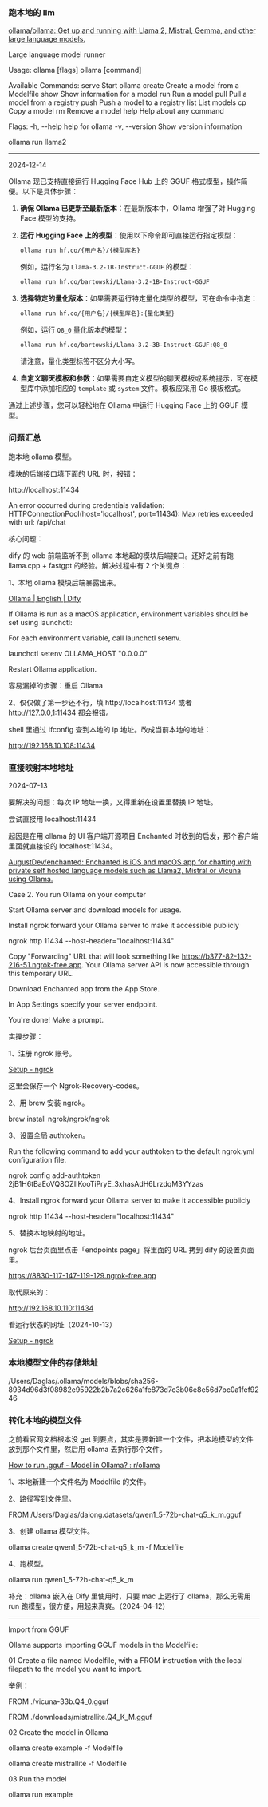 ### 跑本地的 llm

[ollama/ollama: Get up and running with Llama 2, Mistral, Gemma, and other large language models.](https://github.com/ollama/ollama)

Large language model runner

Usage:
  ollama [flags]
  ollama [command]

Available Commands:
  serve       Start ollama
  create      Create a model from a Modelfile
  show        Show information for a model
  run         Run a model
  pull        Pull a model from a registry
  push        Push a model to a registry
  list        List models
  cp          Copy a model
  rm          Remove a model
  help        Help about any command

Flags:
  -h, --help      help for ollama
  -v, --version   Show version information


ollama run llama2


---

2024-12-14

Ollama 现已支持直接运行 Hugging Face Hub 上的 GGUF 格式模型，操作简便。以下是具体步骤：

1. **确保 Ollama 已更新至最新版本**：在最新版本中，Ollama 增强了对 Hugging Face 模型的支持。

2. **运行 Hugging Face 上的模型**：使用以下命令即可直接运行指定模型：

   ```bash
   ollama run hf.co/{用户名}/{模型库名}
   ```

   例如，运行名为 `Llama-3.2-1B-Instruct-GGUF` 的模型：

   ```bash
   ollama run hf.co/bartowski/Llama-3.2-1B-Instruct-GGUF
   ```

3. **选择特定的量化版本**：如果需要运行特定量化类型的模型，可在命令中指定：

   ```bash
   ollama run hf.co/{用户名}/{模型库名}:{量化类型}
   ```

   例如，运行 `Q8_0` 量化版本的模型：

   ```bash
   ollama run hf.co/bartowski/Llama-3.2-3B-Instruct-GGUF:Q8_0
   ```

   请注意，量化类型标签不区分大小写。

4. **自定义聊天模板和参数**：如果需要自定义模型的聊天模板或系统提示，可在模型库中添加相应的 `template` 或 `system` 文件。模板应采用 Go 模板格式。

通过上述步骤，您可以轻松地在 Ollama 中运行 Hugging Face 上的 GGUF 模型。  

### 问题汇总

跑本地 ollama 模型。

模块的后端接口填下面的 URL 时，报错：

http://localhost:11434

An error occurred during credentials validation: HTTPConnectionPool(host='localhost', port=11434): Max retries exceeded with url: /api/chat

核心问题：

dify 的 web 前端监听不到 ollama 本地起的模块后端接口。还好之前有跑 llama.cpp + fastgpt 的经验。解决过程中有 2 个关键点：

1、本地 ollama 模块后端暴露出来。

[Ollama | English | Dify](https://docs.dify.ai/tutorials/model-configuration/ollama)

If Ollama is run as a macOS application, environment variables should be set using launchctl:

For each environment variable, call launchctl setenv.

launchctl setenv OLLAMA_HOST "0.0.0.0"

Restart Ollama application.

容易漏掉的步骤：重启 Ollama

2、仅仅做了第一步还不行，填 http://localhost:11434 或者 http://127.0.0,1:11434 都会报错。

shell 里通过 ifconfig 查到本地的 ip 地址。改成当前本地的地址：

http://192.168.10.108:11434


### 直接映射本地地址

2024-07-13

要解决的问题：每次 IP 地址一换，又得重新在设置里替换 IP 地址。

尝试直接用 localhost:11434

起因是在用 ollama 的 UI 客户端开源项目 Enchanted 时收到的启发，那个客户端里面就直接设的 localhost:11434。

[AugustDev/enchanted: Enchanted is iOS and macOS app for chatting with private self hosted language models such as Llama2, Mistral or Vicuna using Ollama.](https://github.com/AugustDev/enchanted?tab=readme-ov-file)

Case 2. You run Ollama on your computer

Start Ollama server and download models for usage.

Install ngrok forward your Ollama server to make it accessible publicly

ngrok http 11434 --host-header="localhost:11434"

Copy "Forwarding" URL that will look something like https://b377-82-132-216-51.ngrok-free.app. Your Ollama server API is now accessible through this temporary URL.

Download Enchanted app from the App Store.

In App Settings specify your server endpoint.

You're done! Make a prompt.

实操步骤：

1、注册 ngrok 账号。

[Setup - ngrok](https://dashboard.ngrok.com/get-started/setup/macos)

这里会保存一个 Ngrok-Recovery-codes。

2、用 brew 安装 ngrok。

brew install ngrok/ngrok/ngrok

3、设置全局 authtoken。

Run the following command to add your authtoken to the default ngrok.yml configuration file.

ngrok config add-authtoken 2jB1H6tBaEoVQ8OZIIKooTiPryE_3xhasAdH6LrzdqM3YYzas

4、Install ngrok forward your Ollama server to make it accessible publicly

ngrok http 11434 --host-header="localhost:11434"

5、替换本地映射的地址。

ngrok 后台页面里点击「endpoints page」将里面的 URL 拷到 dify 的设置页面里。

https://8830-117-147-119-129.ngrok-free.app

取代原来的：

http://192.168.10.110:11434

看运行状态的网址（2024-10-13）

[Setup - ngrok](https://dashboard.ngrok.com/get-started/setup/macos)

### 本地模型文件的存储地址

/Users/Daglas/.ollama/models/blobs/sha256-8934d96d3f08982e95922b2b7a2c626a1fe873d7c3b06e8e56d7bc0a1fef9246

### 转化本地的模型文件

之前看官网文档根本没 get 到要点，其实是要新建一个文件，把本地模型的文件放到那个文件里，然后用 ollama 去执行那个文件。

[How to run .gguf - Model in Ollama? : r/ollama](https://www.reddit.com/r/ollama/comments/1al30ut/how_to_run_gguf_model_in_ollama/)

1、本地新建一个文件名为 Modelfile 的文件。

2、路径写到文件里。

FROM /Users/Daglas/dalong.datasets/qwen1_5-72b-chat-q5_k_m.gguf

3、创建 ollama 模型文件。

ollama create qwen1_5-72b-chat-q5_k_m -f Modelfile

4、跑模型。

ollama run qwen1_5-72b-chat-q5_k_m

补充：ollama 嵌入在 Dify 里使用时，只要 mac 上运行了 ollama，那么无需用 run 跑模型，很方便，用起来真爽。（2024-04-12）

---

Import from GGUF

Ollama supports importing GGUF models in the Modelfile:

01 Create a file named Modelfile, with a FROM instruction with the local filepath to the model you want to import.

举例：

FROM ./vicuna-33b.Q4_0.gguf

FROM ./downloads/mistrallite.Q4_K_M.gguf

02 Create the model in Ollama

ollama create example -f Modelfile

ollama create mistrallite -f Modelfile

03 Run the model

ollama run example